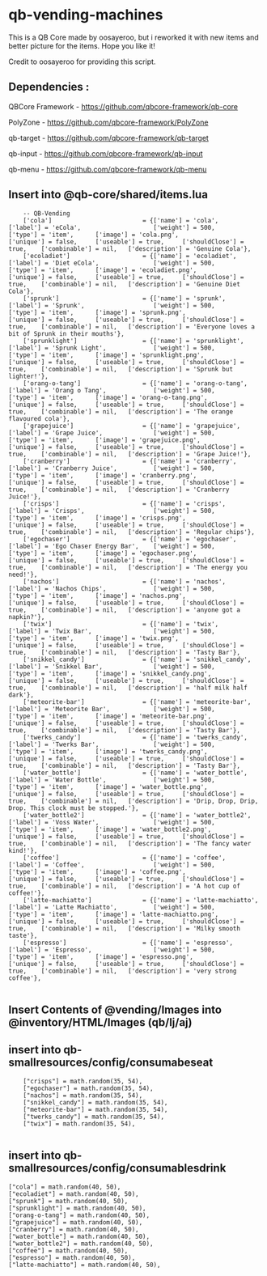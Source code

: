 # qb-vending-machines
This is a QB Core made by oosayeroo, but i reworked it with new items and better picture for the items. Hope you like it!

Credit to oosayeroo for providing this script.

## Dependencies :

QBCore Framework - https://github.com/qbcore-framework/qb-core

PolyZone - https://github.com/qbcore-framework/PolyZone

qb-target - https://github.com/qbcore-framework/qb-target

qb-input - https://github.com/qbcore-framework/qb-input

qb-menu - https://github.com/qbcore-framework/qb-menu

## Insert into @qb-core/shared/items.lua 

```
	-- QB-Vending
	['cola'] 				 	     = {['name'] = 'cola', 			  	     		['label'] = 'eCola', 					['weight'] = 500, 		['type'] = 'item', 		['image'] = 'cola.png', 			    ['unique'] = false, 	['useable'] = true, 	['shouldClose'] = true,	   ['combinable'] = nil,   ['description'] = 'Genuine Cola'},
	['ecoladiet'] 				 	 = {['name'] = 'ecoladiet', 			  	    ['label'] = 'Diet eCola', 				['weight'] = 500, 		['type'] = 'item', 		['image'] = 'ecoladiet.png', 			['unique'] = false, 	['useable'] = true, 	['shouldClose'] = true,	   ['combinable'] = nil,   ['description'] = 'Genuine Diet Cola'},
	['sprunk'] 				 	     = {['name'] = 'sprunk', 			     	  	['label'] = 'Sprunk', 					['weight'] = 500, 		['type'] = 'item', 		['image'] = 'sprunk.png', 			    ['unique'] = false, 	['useable'] = true, 	['shouldClose'] = true,	   ['combinable'] = nil,   ['description'] = 'Everyone loves a bit of Sprunk in their mouths'},
	['sprunklight'] 				 = {['name'] = 'sprunklight', 			     	['label'] = 'Sprunk Light', 			['weight'] = 500, 		['type'] = 'item', 		['image'] = 'sprunklight.png', 			['unique'] = false, 	['useable'] = true, 	['shouldClose'] = true,	   ['combinable'] = nil,   ['description'] = 'Sprunk but lighter!'},
	['orang-o-tang'] 				 = {['name'] = 'orang-o-tang', 			  	  	['label'] = 'Orang o Tang', 			['weight'] = 500, 		['type'] = 'item', 		['image'] = 'orang-o-tang.png', 		['unique'] = false, 	['useable'] = true, 	['shouldClose'] = true,	   ['combinable'] = nil,   ['description'] = 'The orange flavoured cola'},
	['grapejuice'] 				 	 = {['name'] = 'grapejuice', 			  	  	['label'] = 'Grape Juice', 				['weight'] = 500, 		['type'] = 'item', 		['image'] = 'grapejuice.png', 			['unique'] = false, 	['useable'] = true, 	['shouldClose'] = true,	   ['combinable'] = nil,   ['description'] = 'Grape Juice!'},
	['cranberry'] 				 	 = {['name'] = 'cranberry', 			  	  	['label'] = 'Cranberry Juice', 			['weight'] = 500, 		['type'] = 'item', 		['image'] = 'cranberry.png', 			['unique'] = false, 	['useable'] = true, 	['shouldClose'] = true,	   ['combinable'] = nil,   ['description'] = 'Cranberry Juice!'},
	['crisps'] 		     			 = {['name'] = 'crisps', 		     			['label'] = 'Crisps', 					['weight'] = 500, 		['type'] = 'item', 		['image'] = 'crisps.png', 		   		['unique'] = false, 	['useable'] = true, 	['shouldClose'] = true,	   ['combinable'] = nil,   ['description'] = 'Regular chips'},
	['egochaser'] 		     		 = {['name'] = 'egochaser', 		    		['label'] = 'Ego Chaser Energy Bar', 	['weight'] = 500, 		['type'] = 'item', 		['image'] = 'egochaser.png', 		   	['unique'] = false, 	['useable'] = true, 	['shouldClose'] = true,	   ['combinable'] = nil,   ['description'] = 'The energy you need!'},
	['nachos'] 		     			 = {['name'] = 'nachos', 		     			['label'] = 'Nachos Chips', 			['weight'] = 500, 		['type'] = 'item', 		['image'] = 'nachos.png', 	  			['unique'] = false, 	['useable'] = true, 	['shouldClose'] = true,	   ['combinable'] = nil,   ['description'] = 'anyone got a napkin?'},
	['twix'] 	 	     			 = {['name'] = 'twix', 		     				['label'] = 'Twix Bar', 				['weight'] = 500, 		['type'] = 'item', 		['image'] = 'twix.png', 	   				['unique'] = false, 	['useable'] = true, 	['shouldClose'] = true,	   ['combinable'] = nil,   ['description'] = 'Tasty Bar'},
	['snikkel_candy'] 				 = {['name'] = 'snikkel_candy', 			  	['label'] = 'Snikkel Bar', 				['weight'] = 500, 		['type'] = 'item', 		['image'] = 'snikkel_candy.png', 		['unique'] = false, 	['useable'] = true, 	['shouldClose'] = true,	   ['combinable'] = nil,   ['description'] = 'half milk half dark'},
	['meteorite-bar'] 			     = {['name'] = 'meteorite-bar', 		     	['label'] = 'Meteorite Bar', 			['weight'] = 500, 		['type'] = 'item', 		['image'] = 'meteorite-bar.png', 	    ['unique'] = false, 	['useable'] = true, 	['shouldClose'] = true,	   ['combinable'] = nil,   ['description'] = 'Tasty Bar'},
	['twerks_candy'] 	 	     	 = {['name'] = 'twerks_candy', 		    		['label'] = 'Twerks Bar', 				['weight'] = 500, 		['type'] = 'item', 		['image'] = 'twerks_candy.png', 		['unique'] = false, 	['useable'] = true, 	['shouldClose'] = true,	   ['combinable'] = nil,   ['description'] = 'Tasty Bar'},
	['water_bottle'] 			     = {['name'] = 'water_bottle', 			  	   	['label'] = 'Water Bottle', 			['weight'] = 500, 		['type'] = 'item', 		['image'] = 'water_bottle.png', 		['unique'] = false, 	['useable'] = true, 	['shouldClose'] = true,	   ['combinable'] = nil,   ['description'] = 'Drip, Drop, Drip, Drop. This clock must be stopped.'},
	['water_bottle2'] 			     = {['name'] = 'water_bottle2', 			  	['label'] = 'Voss Water', 				['weight'] = 500, 		['type'] = 'item', 		['image'] = 'water_bottle2.png', 		['unique'] = false, 	['useable'] = true, 	['shouldClose'] = true,	   ['combinable'] = nil,   ['description'] = 'The fancy water kind!'},
	['coffee'] 			     		 = {['name'] = 'coffee', 			   			['label'] = 'Coffee', 					['weight'] = 500, 		['type'] = 'item', 		['image'] = 'coffee.png', 	    		['unique'] = false, 	['useable'] = true, 	['shouldClose'] = true,	   ['combinable'] = nil,   ['description'] = 'A hot cup of coffee!'},
	['latte-machiatto'] 	 	     = {['name'] = 'latte-machiatto', 		     	['label'] = 'Latte Machiatto', 			['weight'] = 500, 		['type'] = 'item', 		['image'] = 'latte-machiatto.png', 		['unique'] = false, 	['useable'] = true, 	['shouldClose'] = true,	   ['combinable'] = nil,   ['description'] = 'Milky smooth taste'},
	['espresso'] 				     = {['name'] = 'espresso', 			  	     	['label'] = 'Espresso', 				['weight'] = 500, 		['type'] = 'item', 		['image'] = 'espresso.png', 			['unique'] = false, 	['useable'] = true, 	['shouldClose'] = true,	   ['combinable'] = nil,   ['description'] = 'very strong coffee'},
	

```

## Insert Contents of @vending/Images into @inventory/HTML/Images (qb/lj/aj)

## insert into qb-smallresources/config/consumabeseat


```
    ["crisps"] = math.random(35, 54),
    ["egochaser"] = math.random(35, 54),
    ["nachos"] = math.random(35, 54),
    ["snikkel_candy"] = math.random(35, 54),
    ["meteorite-bar"] = math.random(35, 54),
    ["twerks_candy"] = math.random(35, 54),
    ["twix"] = math.random(35, 54),
    
```

## insert into qb-smallresources/config/consumablesdrink

    ["cola"] = math.random(40, 50),
    ["ecoladiet"] = math.random(40, 50),
    ["sprunk"] = math.random(40, 50),
    ["sprunklight"] = math.random(40, 50),
    ["orang-o-tang"] = math.random(40, 50),
    ["grapejuice"] = math.random(40, 50),
    ["cranberry"] = math.random(40, 50),
    ["water_bottle"] = math.random(40, 50),
    ["water_bottle2"] = math.random(40, 50),
    ["coffee"] = math.random(40, 50),
    ["espresso"] = math.random(40, 50),
    ["latte-machiatto"] = math.random(40, 50),
	
